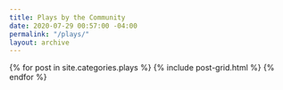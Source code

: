 ```yaml
---
title: Plays by the Community
date: 2020-07-29 00:57:00 -04:00
permalink: "/plays/"
layout: archive
---
```


<div class="tiles">
{% for post in site.categories.plays %}
  {% include post-grid.html %}
{% endfor %}
</div><!-- /.tiles -->
